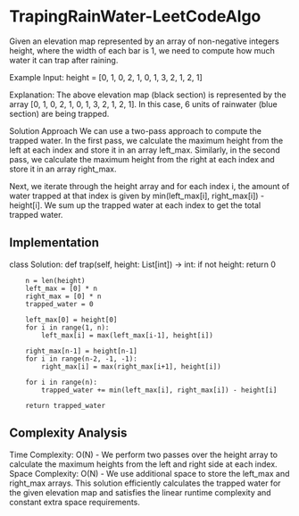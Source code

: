 # TrapingRainWater-LeetCodeAlgo

Given an elevation map represented by an array of non-negative integers height, where the width of each bar is 1, we need to compute how much water it can trap after raining.

Example
Input: height = [0, 1, 0, 2, 1, 0, 1, 3, 2, 1, 2, 1]


Explanation: The above elevation map (black section) is represented by the array [0, 1, 0, 2, 1, 0, 1, 3, 2, 1, 2, 1]. In this case, 6 units of rainwater (blue section) are being trapped.

Solution Approach
We can use a two-pass approach to compute the trapped water. In the first pass, we calculate the maximum height from the left at each index and store it in an array left_max. Similarly, in the second pass, we calculate the maximum height from the right at each index and store it in an array right_max.

Next, we iterate through the height array and for each index i, the amount of water trapped at that index is given by min(left_max[i], right_max[i]) - height[i]. We sum up the trapped water at each index to get the total trapped water.

## Implementation

class Solution:
    def trap(self, height: List[int]) -> int:
        if not height:
            return 0
        
        n = len(height)
        left_max = [0] * n
        right_max = [0] * n
        trapped_water = 0
        
        left_max[0] = height[0]
        for i in range(1, n):
            left_max[i] = max(left_max[i-1], height[i])
        
        right_max[n-1] = height[n-1]
        for i in range(n-2, -1, -1):
            right_max[i] = max(right_max[i+1], height[i])
        
        for i in range(n):
            trapped_water += min(left_max[i], right_max[i]) - height[i]
        
        return trapped_water
## Complexity Analysis
Time Complexity: O(N) - We perform two passes over the height array to calculate the maximum heights from the left and right side at each index.
Space Complexity: O(N) - We use additional space to store the left_max and right_max arrays.
This solution efficiently calculates the trapped water for the given elevation map and satisfies the linear runtime complexity and constant extra space requirements.
